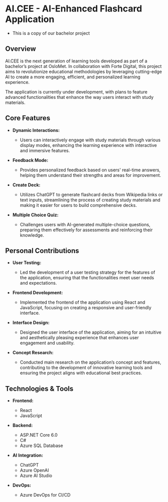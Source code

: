 

# AI.CEE - AI-Enhanced Flashcard Application 
- This is a copy of our bachelor project
  
## Overview

AI.CEE is the next generation of learning tools developed as part of a bachelor’s project at OsloMet. In collaboration with Forte Digital, this project aims to revolutionize educational methodologies by leveraging cutting-edge AI to create a more engaging, efficient, and personalized learning experience.

The application is currently under development, with plans to feature advanced functionalities that enhance the way users interact with study materials.

## Core Features

- **Dynamic Interactions:**
  - Users can interactively engage with study materials through various display modes, enhancing the learning experience with interactive and immersive features.

- **Feedback Mode:**
  - Provides personalized feedback based on users' real-time answers, helping them understand their strengths and areas for improvement.

- **Create Deck:**
  - Utilizes ChatGPT to generate flashcard decks from Wikipedia links or text inputs, streamlining the process of creating study materials and making it easier for users to build comprehensive decks.

- **Multiple Choice Quiz:**
  - Challenges users with AI-generated multiple-choice questions, preparing them effectively for assessments and reinforcing their knowledge.

## Personal Contributions

- **User Testing:**
  - Led the development of a user testing strategy for the features of the application, ensuring that the functionalities meet user needs and expectations.

- **Frontend Development:**
  - Implemented the frontend of the application using React and JavaScript, focusing on creating a responsive and user-friendly interface.

- **Interface Design:**
  - Designed the user interface of the application, aiming for an intuitive and aesthetically pleasing experience that enhances user engagement and usability.

- **Concept Research:**
  - Conducted main research on the application’s concept and features, contributing to the development of innovative learning tools and ensuring the project aligns with educational best practices.

## Technologies & Tools

- **Frontend:**
  - React
  - JavaScript

- **Backend:**
  - ASP.NET Core 6.0
  - C#
  - Azure SQL Database

- **AI Integration:**
  - ChatGPT
  - Azure OpenAI
  - Azure AI Studio

- **DevOps:**
  - Azure DevOps for CI/CD

